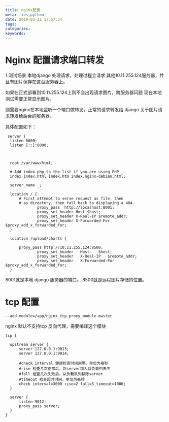 ```yaml
---
title: nginx配置
meta: 'ios,python'
date: 2018-05-21 17:57:34
tags:
categories:
keywords:
---
```

# Nginx 配置请求端口转发

1.测试场景
    本地django 处理请求，处理过程会请求 其他10.11.255.124服务器，并且有图片保存在这台服务器上。

如果在正式部署到10.11.255.124上则不会出现请求图片，跨服务器问题
   现在本地测试需要正常显示图片。

   则需要nginx在本地监听一个端口做转发，正常的请求转发给 django 关于图片请求转发给后台的服务器。

  具体配置如下：

  ```code
   server {
	listen 8000;
	listen [::]:8000;



	root /var/www/html;

	# Add index.php to the list if you are using PHP
	index index.html index.htm index.nginx-debian.html;

	server_name _;

	location / {
		# First attempt to serve request as file, then
		# as directory, then fall back to displaying a 404.
		        proxy_pass  http://localhost:8001;
            	proxy_set_header Host $host;
            	proxy_set_header X-Real-IP $remote_addr;
            	proxy_set_header X-Forwarded-For  $proxy_add_x_forwarded_for;
	}

	location /upload/charts {

		proxy_pass http://10.11.255.124:8500;
            	proxy_set_header   Host    $host;
            	proxy_set_header   X-Real-IP   $remote_addr;
            	proxy_set_header   X-Forwarded-For $proxy_add_x_forwarded_for;
	}
  ```
  8001就是本地 django 服务器的端口。
  8500就是远程图片存储的位置。

# tcp 配置

```
--add-module=/app/nginx_tcp_proxy_module-master
```
nginx 默认不支持tcp 反向代理，需要编译这个模块

  ```
  tcp {

    upstream server {
        server 127.0.0.1:9013;
        server 127.0.0.1:9014;

        #check interval 健康检查时间间隔，单位为毫秒
        #rise 检查几次正常后，将server加入以负载列表中
        #fall 检查几次失败后，从负载队列移除server
        #timeout 检查超时时间，单位为毫秒
        check interval=3000 rise=2 fall=5 timeout=1000;
    }

    server {
        listen 9012;
        proxy_pass server;
    }
}
  ```
